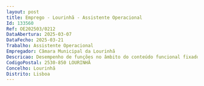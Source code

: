 ```yaml
--- 
layout: post
title: Emprego - Lourinhã - Assistente Operacional
Id: 133560
Ref: OE202503/0212
DataAbertura: 2025-03-07
DataFecho: 2025-03-21
Trabalho: Assistente Operacional
Empregador: Câmara Municipal da Lourinhã
Descricao: Desempenho de funções no âmbito do conteúdo funcional fixado em anexo à LTFP de grau de complexidade 1, designadamente, de funções de canalizador  assegurar a adução e distribuição do abastecimento de água no Município  reparar roturas na rede de abastecimento de água do Município  proceder à ampliação das redes de água e saneamento do Município  proceder à medição e realização de ramais de água e saneamento  reparar as canalizações nos edifícios da responsabilidade do Município  conduzir veículos ligeiros  proceder à recolha e processamento de leituras de contadores de água  auxiliar de controlo de qualidade de água  detetar fugas de água  proceder à manutenção do parque de contadores e respetivos ramais.
CodigoPostal: 2530-850 LOURINHÃ
Concelho: Lourinhã
Distrito: Lisboa
--- 
```

